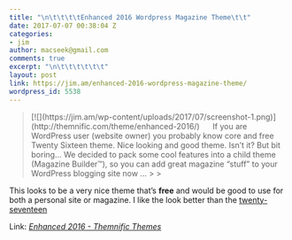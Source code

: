 ```yaml
---
title: "\n\t\t\t\tEnhanced 2016 Wordpress Magazine Theme\t\t"
date: 2017-07-07 00:38:04 Z
categories:
- jim
author: macseek@gmail.com
comments: true
excerpt: "\n\t\t\t\t\t\t"
layout: post
link: https://jim.am/enhanced-2016-wordpress-magazine-theme/
wordpress_id: 5538
---
```


<blockquote>[![](https://jim.am/wp-content/uploads/2017/07/screenshot-1.png)](http://themnific.com/theme/enhanced-2016/)      If you are WordPress user (website owner) you probably know core and free Twenty Sixteen theme. Nice looking and good theme. Isn’t it? But bit boring… We decided to pack some cool features into a child theme (Magazine Builder™), so you can add great magazine “stuff” to your WordPress blogging site now …
> 
> </blockquote>




This looks to be a very nice theme that’s **free** and would be good to use for both a personal site or magazine. I like the look better than the [twenty-seventeen](https://jim.am/2017/07/06/featured-free-wordpress-themes/)




Link: _[Enhanced 2016 - Themnific Themes](http://themnific.com/theme/enhanced-2016/)_


		
